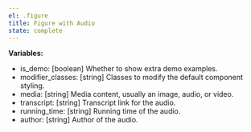 ```yaml
---
el: .figure
title: Figure with Audio
state: complete
---
```


__Variables:__
* is_demo: [boolean] Whether to show extra demo examples.
* modifier_classes: [string] Classes to modify the default component styling.
* media: [string] Media content, usually an image, audio, or video.
* transcript: [string] Transcript link for the audio.
* running_time: [string] Running time of the audio.
* author: [string] Author of the audio.
